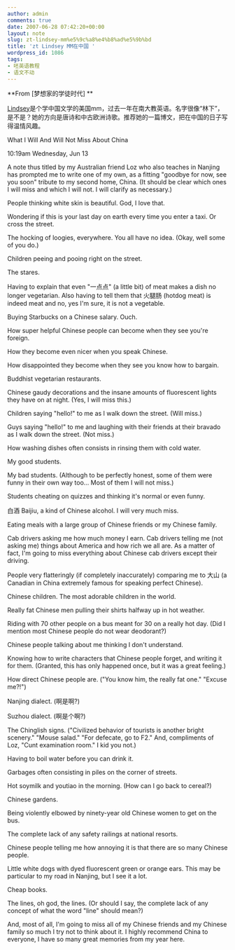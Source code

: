 ```yaml
---
author: admin
comments: true
date: 2007-06-28 07:42:20+00:00
layout: note
slug: zt-lindsey-mm%e5%9c%a8%e4%b8%ad%e5%9b%bd
title: 'zt Lindsey MM在中国 '
wordpress_id: 1086
tags:
- 呸英语教程
- 语文不动
---
```


**From [梦想家的学徒时代] **

[Lindsey](http://linxiaxuesilu.blogspot.com/)是个学中国文学的美国mm，过去一年在南大教英语。名字很像“林下”，是不是？她的方向是唐诗和中古欧洲诗歌。推荐她的一篇博文，把在中国的日子写得温情风趣。

What I Will And Will Not Miss About China

10:19am Wednesday, Jun 13

A note thus titled by my Australian friend Loz who also teaches in Nanjing has prompted me to write one of my own, as a fitting "goodbye for now, see you soon" tribute to my second home, China. (It should be clear which ones I will miss and which I will not. I will clarify as necessary.)

People thinking white skin is beautiful. God, I love that.

Wondering if this is your last day on earth every time you enter a taxi. Or cross the street.

The hocking of loogies, everywhere. You all have no idea. (Okay, well some of you do.)

Children peeing and pooing right on the street.

The stares.

Having to explain that even "一点点" (a little bit) of meat makes a dish no longer vegetarian. Also having to tell them that 火腿肠 (hotdog meat) is indeed meat and no, yes I'm sure, it is not a vegetable.

Buying Starbucks on a Chinese salary. Ouch.

How super helpful Chinese people can become when they see you're foreign.

How they become even nicer when you speak Chinese.

How disappointed they become when they see you know how to bargain.

Buddhist vegetarian restaurants.

Chinese gaudy decorations and the insane amounts of fluorescent lights they have on at night. (Yes, I will miss this.)

Children saying "hello!" to me as I walk down the street. (Will miss.)

Guys saying "hello!" to me and laughing with their friends at their bravado as I walk down the street. (Not miss.)

How washing dishes often consists in rinsing them with cold water.

My good students.

My bad students. (Although to be perfectly honest, some of them were funny in their own way too... Most of them I will not miss.)

Students cheating on quizzes and thinking it's normal or even funny.

白酒 Baijiu, a kind of Chinese alcohol. I will very much miss.

Eating meals with a large group of Chinese friends or my Chinese family.

Cab drivers asking me how much money I earn. Cab drivers telling me (not asking me) things about America and how rich we all are. As a matter of fact, I'm going to miss everything about Chinese cab drivers except their driving.

People very flatteringly (if completely inaccurately) comparing me to 大山 (a Canadian in China extremely famous for speaking perfect Chinese).

Chinese children. The most adorable children in the world.

Really fat Chinese men pulling their shirts halfway up in hot weather.

Riding with 70 other people on a bus meant for 30 on a really hot day. (Did I mention most Chinese people do not wear deodorant?)

Chinese people talking about me thinking I don't understand.

Knowing how to write characters that Chinese people forget, and writing it for them. (Granted, this has only happened once, but it was a great feeling.)

How direct Chinese people are. ("You know him, the really fat one." "Excuse me?!")

Nanjing dialect. (啊是啊?)

Suzhou dialect. (啊是个啊?)

The Chinglish signs. ("Civilized behavior of tourists is another bright scenery." "Mouse salad." "For defecate, go to F2." And, compliments of Loz, "Cunt examination room." I kid you not.)

Having to boil water before you can drink it.

Garbages often consisting in piles on the corner of streets.

Hot soymilk and youtiao in the morning. (How can I go back to cereal?)

Chinese gardens.

Being violently elbowed by ninety-year old Chinese women to get on the bus.

The complete lack of any safety railings at national resorts.

Chinese people telling me how annoying it is that there are so many Chinese people.

Little white dogs with dyed fluorescent green or orange ears. This may be particular to my road in Nanjing, but I see it a lot.

Cheap books.

The lines, oh god, the lines. (Or should I say, the complete lack of any concept of what the word "line" should mean?)

And, most of all, I'm going to miss all of my Chinese friends and my Chinese family so much I try not to think about it. I highly recommend China to everyone, I have so many great memories from my year here.


